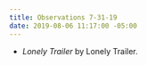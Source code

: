 ```yaml
---
title: Observations 7-31-19
date: 2019-08-06 11:17:00 -05:00
---
```


- *Lonely Trailer* by Lonely Trailer.
